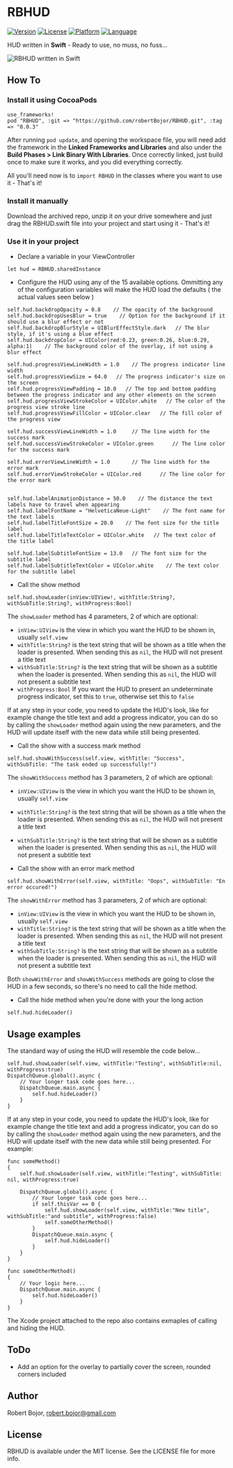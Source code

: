# RBHUD

[![Version](https://img.shields.io/badge/version-0.0.3-green.svg?style=flat)](http://cocoapods.org/pods/RBHUD)
[![License](https://img.shields.io/badge/license-MIT-blue.svg?style=flat)](http://cocoapods.org/pods/RBHUD)
[![Platform](http://img.shields.io/badge/iOS-8.3%2B-blue.svg?style=flat)]()
[![Language](https://img.shields.io/badge/Swift-3-orange.svg?style=flat)]() 

HUD written in **Swift** - Ready to use, no muss, no fuss...

![RBHUD written in Swift](https://github.com/robertBojor/RBHUD/blob/master/hud_gif.gif)

## How To
### Install it using CocoaPods

```
use_frameworks!
pod "RBHUD", :git => "https://github.com/robertBojor/RBHUD.git", :tag => "0.0.3"
```

After running `pod update`, and opening the workspace file, you will need add the framework in the **Linked Frameworks and Libraries** and also under the **Build Phases > Link Binary With Libraries**. Once correctly linked, just build once to make sure it works, and you did everything correctly.

All you'll need now is to `import RBHUD` in the classes where you want to use it - That's it!

### Install it manually
Download the archived repo, unzip it on your drive somewhere and just drag the RBHUD.swift file into your project and start using it - That's it!

### Use it in your project
- Declare a variable in your ViewController
```
let hud = RBHUD.sharedInstance
```
- Configure the HUD using any of the 15 available options. Ommitting any of the configuration variables will make the HUD load the defaults ( the actual values seen below )
```
self.hud.backdropOpacity = 0.8    // The opacity of the background
self.hud.backdropUsesBlur = true    // Option for the background if it should use a blur effect or not
self.hud.backdropBlurStyle = UIBlurEffectStyle.dark   // The blur style, if it's using a blue effect
self.hud.backdropColor = UIColor(red:0.23, green:0.26, blue:0.29, alpha:1)    // The background color of the overlay, if not using a blur effect

self.hud.progressViewLineWidth = 1.0    // The progress indicator line width
self.hud.progressViewSize = 64.0   // The progress indicator's size on the screen
self.hud.progressViewPadding = 10.0   // The top and bottom padding between the progress indicator and any other elements on the screen
self.hud.progressViewStrokeColor = UIColor.white   // The color of the progress view stroke line
self.hud.progressViewFillColor = UIColor.clear   // The fill color of the progress view

self.hud.successViewLineWidth = 1.0     // The line width for the success mark
self.hud.successViewStrokeColor = UIColor.green      // The line color for the success mark

self.hud.errorViewLineWidth = 1.0       // The line width for the error mark
self.hud.errorViewStrokeColor = UIColor.red      // The line color for the error mark


self.hud.labelAnimationDistance = 50.0    // The distance the text labels have to travel when appearing
self.hud.labelFontName = "HelveticaNeue-Light"    // The font name for the text labels
self.hud.labelTitleFontSize = 20.0    // The font size for the title label
self.hud.labelTitleTextColor = UIColor.white   // The text color of the title label

self.hud.labelSubtitleFontSize = 13.0   // The font size for the subtitle label
self.hud.labelSubtitleTextColor = UIColor.white    // The text color for the subtitle label
```

- Call the show method
```
self.hud.showLoader(inView:UIView!, withTitle:String?, withSubTitle:String?, withProgress:Bool)
```
The `showLoader` method has 4 parameters, 2 of which are optional:

- `inView:UIView` is the view in which you want the HUD to be shown in, usually `self.view`
- `withTitle:String?` is the text string that will be shown as a title when the loader is presented. When sending this as `nil`, the HUD will not present a title text
- `withSubTitle:String?` is the text string that will be shown as a subtitle when the loader is presented. When sending this as `nil`, the HUD will not present a subtitle text
- `withProgress:Bool` If you want the HUD to present an undeterminate progress indicator, set this to `true`, otherwise set this to `false`

If at any step in your code, you need to update the HUD's look, like for example change the title text and add a progress indicator, you can do so by calling the `showLoader` method again using the new parameters, and the HUD will update itself with the new data while still being presented.

- Call the show with a success mark method
```
self.hud.showWithSuccess(self.view, withTitle: "Success", withSubTitle: "The task ended up successfully!")
```
The `showWithSuccess` method has 3 parameters, 2 of which are optional:

- `inView:UIView` is the view in which you want the HUD to be shown in, usually `self.view`
- `withTitle:String?` is the text string that will be shown as a title when the loader is presented. When sending this as `nil`, the HUD will not present a title text
- `withSubTitle:String?` is the text string that will be shown as a subtitle when the loader is presented. When sending this as `nil`, the HUD will not present a subtitle text

- Call the show with an error mark method
```
self.hud.showWithError(self.view, withTitle: "Oops", withSubTitle: "En error occured!")
```
The `showWithError` method has 3 parameters, 2 of which are optional:

- `inView:UIView` is the view in which you want the HUD to be shown in, usually `self.view`
- `withTitle:String?` is the text string that will be shown as a title when the loader is presented. When sending this as `nil`, the HUD will not present a title text
- `withSubTitle:String?` is the text string that will be shown as a subtitle when the loader is presented. When sending this as `nil`, the HUD will not present a subtitle text

Both `showWithError` and `showWithSuccess` methods are going to close the HUD in a few seconds, so there's no need to call the hide method.

- Call the hide method when you're done with your the long action
```
self.hud.hideLoader()
```

## Usage examples

The standard way of using the HUD will resemble the code below...
```
self.hud.showLoader(self.view, withTitle:"Testing", withSubTitle:nil, withProgress:true)
DispatchQueue.global().async {
    // Your longer task code goes here...
    DispatchQueue.main.async {
        self.hud.hideLoader()
    }
}
```

If at any step in your code, you need to update the HUD's look, like for example change the title text and add a progress indicator, you can do so by calling the `showLoader` method again using the new parameters, and the HUD will update itself with the new data while still being presented. For example:
```
func someMethod()
{
    self.hud.showLoader(self.view, withTitle:"Testing", withSubTitle: nil, withProgress:true)
    
    DispatchQueue.global().async {
        // Your longer task code goes here...
        if self.thisVar == 0 {
            self.hud.showLoader(self.view, withTitle:"New title", withSubTitle:"and subtitle", withProgress:false)
            self.someOtherMethod()
        }
        DispatchQueue.main.async {
            self.hud.hideLoader()
        }
    }
}

func someOtherMethod()
{
    // Your logic here...
    DispatchQueue.main.async {
        self.hud.hideLoader()
    }
}
```

The Xcode project attached to the repo also contains exmaples of calling and hiding the HUD.

## ToDo

- Add an option for the overlay to partially cover the screen, rounded corners included

## Author

Robert Bojor, robert.bojor@gmail.com

## License

RBHUD is available under the MIT license. See the LICENSE file for more info.
